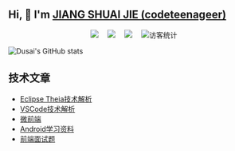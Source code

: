 ## Hi, 👋  I'm <a href="https://www.jiangshuaijie.cn/" target="_blank">JIANG SHUAI JIE (codeteenageer)</a> 

<!-- 个人资料徽标 -->
<div align="center">
  <a href="https://jiangshuaijie.cn"><img src="https://img.shields.io/badge/website-%E4%B8%AA%E4%BA%BA%E7%BD%91%E7%AB%99-blue"></a>&emsp;
  <a href="https://blog.csdn.net/codeteenager"><img src="https://img.shields.io/badge/CSDN-%E5%8D%9A%E5%AE%A2-c32136"></a>&emsp;
  <a href="https://www.zhihu.com/people/codeteenager"><img src="https://img.shields.io/badge/zhihu-%E7%9F%A5%E4%B9%8E-blue"></a>&emsp;
<!-- 访客数统计徽标 -->
  <img src="https://visitor-badge.glitch.me/badge?page_id=codeteenager" alt="访客统计" /></div>
  
  

![Dusai's GitHub stats](https://github-readme-stats.vercel.app/api?username=codeteenager)

<h2>技术文章</h2>
<ul>
<li><a href="https://codeteenager.github.io/theia-analysis/" target="_blank">Eclipse Theia技术解析</a></li>
<li><a href="https://codeteenager.github.io/vscode-analysis/" target="_blank">VSCode技术解析</a></li>
<li><a href="https://codeteenager.github.io/Micro-Frontends/" target="_blank">微前端</a></li>
<li><a href="https://github.com/codeteenager/Android-learning" target="_blank">Android学习资料</a></li>
<li><a href="https://codeteenager.github.io/interview/" target="_blank">前端面试题</a></li>
</ul>

<!--
**codeteenager/codeteenager** is a ✨ _special_ ✨ repository because its `README.md` (this file) appears on your GitHub profile.

Here are some ideas to get you started:

- 🔭 I’m currently working on ...
- 🌱 I’m currently learning ...
- 👯 I’m looking to collaborate on ...
- 🤔 I’m looking for help with ...
- 💬 Ask me about ...
- 📫 How to reach me: ...
- 😄 Pronouns: ...
- ⚡ Fun fact: ...
-->
